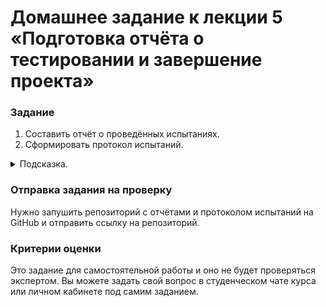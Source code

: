 # Домашнее задание к лекции 5 «Подготовка отчёта о тестировании и завершение проекта»

### Задание

1. Составить отчёт о проведённых испытаниях. 
2. Сформировать протокол испытаний.

<details>
  <summary>Подсказка.</summary>
  
  Используйте примеры из папки [./report](./report).

  https://www.webperformance.com/load-testing-tools/reports/loadtestreport/
  
</details>


### Отправка задания на проверку

Нужно запушить репозиторий с отчётами и протоколом испытаний на GitHub и отправить ссылку на репозиторий.

### Критерии оценки

Это задание для самостоятельной работы и оно не будет проверяться экспертом. Вы можете задать свой вопрос в студенческом чате курса или личном кабинете под самим заданием.  


